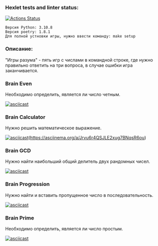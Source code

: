 ### Hexlet tests and linter status:
[![Actions Status](https://github.com/janejuly1/python-project-49/actions/workflows/hexlet-check.yml/badge.svg)](https://github.com/janejuly1/python-project-49/actions)
```
Версия Python: 3.10.8
Версия poetry: 1.8.1
Для полной устновки игры, нужно ввести команду: make setup
```
### Описание:
"Игры разума" - пять игр с числами в командной строке, где нужно правильно ответить на три вопроса, в случае ошибки игра заканчивается.

### Brain Even
Необходимо определить, является ли число четным.

[![asciicast](https://asciinema.org/a/Jrvu6r4QSJLE2xug7BNqsR6ou.svg)](https://asciinema.org/a/Jrvu6r4QSJLE2xug7BNqsR6ou)

### Brain Calculator
Нужно решить математическое выражение.

[![asciicast](https://asciinema.org/a/EphKHhm4VPFEl43scU4DW2zZU.svg)](https://asciinema.org/a/EphKHhm4VPFEl43scU4DW2zZU)(https://asciinema.org/a/Jrvu6r4QSJLE2xug7BNqsR6ou)

### Brain GCD
Нужно найти наибольший общий делитель двух рандомных чисел.

[![asciicast](https://asciinema.org/a/yd4NTrU2kGC8UhMZTWyfWnNHy.svg)](https://asciinema.org/a/yd4NTrU2kGC8UhMZTWyfWnNHy)

### Brain Progression
Нужно найти и вставить пропущенное число в последовательность.

[![asciicast](https://asciinema.org/a/fWgGxANIsUwNJMoZbFT33GrxM.svg)](https://asciinema.org/a/fWgGxANIsUwNJMoZbFT33GrxM)

### Brain Prime
Необходимо определить, является ли число простым.

[![asciicast](https://asciinema.org/a/Dkc46ddqESSadvrkj7WVMETnc.svg)](https://asciinema.org/a/Dkc46ddqESSadvrkj7WVMETnc)
